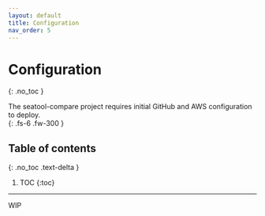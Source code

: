 ```yaml
---
layout: default
title: Configuration
nav_order: 5
---
```


# Configuration
{: .no_toc }

The seatool-compare project requires initial GitHub and AWS configuration to deploy.  
{: .fs-6 .fw-300 }

## Table of contents
{: .no_toc .text-delta }

1. TOC
{:toc}

---

WIP
